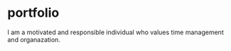 # portfolio
I am a motivated and responsible individual who values time management and organazation.
